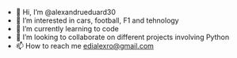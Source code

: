 - 👋 Hi, I’m @alexandrueduard30
- 👀 I’m interested in cars, football, F1 and tehnology
- 🌱 I’m currently learning to code 
- 💞️ I’m looking to collaborate on different projects involving Python 
- 📫 How to reach me edialexro@gmail.com

<!---
alexandrueduard30/alexandrueduard30 is a ✨ special ✨ repository because its `README.md` (this file) appears on your GitHub profile.
You can click the Preview link to take a look at your changes.
--->
